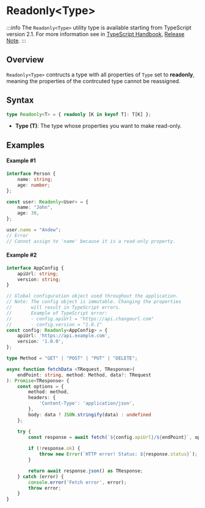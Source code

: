 # Readonly\<Type>

:::info
The `Readonly<Type>` utility type is available starting from TypeScript version 2.1. For more information see in [TypeScript Handbook](https://www.typescriptlang.org/docs/handbook/utility-types.html#readonlytype), [Release Note](https://www.typescriptlang.org/docs/handbook/release-notes/typescript-2-1.html#partial-readonly-record-and-pick).
:::

## Overview

`Readonly<Type>` contructs a type with all properties of `Type` set to **readonly**, meaning the properties of the contrcuted type cannot be reassigned.

## Syntax

```ts
type Readonly<T> = { readonly [K in keyof T]: T[K] };
```

- **Type (T)**: The type whose properties you want to make read-only.

## Examples

#### Example #1

```ts
interface Person {
    name: string;
    age: number;
};

const user: Readonly<User> = {
    name: "John",
    age: 30,
};

user.name = "Andew";
// Error
// Cannot assign to 'name' because it is a read-only property.
```

#### Example #2

```ts
interface AppConfig {
    apiUrl: string;
    version: string;
}

// Global configuration object used throughout the application.
// Note: The config object is immutable. Changing the properties
//       will result in TypeScript errors.
//       Example of TypeScript error:
//       - config.apiUrl = "https://api.changeurl.com"
//       - config.version = "1.0.1"
const config: Readonly<AppConfig> = {
    apiUrl: 'https://api.example.com',
    version: '1.0.0',
};

type Method = "GET" | "POST" | "PUT" | "DELETE";

async function fetchData <TRequest, TResponse>(
    endPoint: string, method: Method, data?: TRequest
): Promise<TResponse> {
    const options = {
        method: method,
        headers: {
            'Content-Type': 'application/json',
        },
        body: data ? JSON.stringify(data) : undefined
    };

    try {
        const response = await fetch(`${config.apiUrl}/${endPoint}`, options);
        
        if (!response.ok) {
            throw new Error(`HTTP error! Status: ${response.status}`);
        }

        return await response.json() as TResponse;
    } catch (error) {
        console.error('Fetch error', error);
        throw error;
    }
}
```